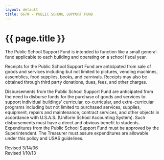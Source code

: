 ```yaml
---
layout: default
title: 6670 - PUBLIC SCHOOL SUPPORT FUND
---
```


{{ page.title }}
================

The Public School Support Fund is intended to function like a small
general fund applicable to each building and operating on a school
fiscal year.

Receipts for the Public School Support Fund are anticipated from sale of
goods and services including but not limited to pictures, vending
machines, assemblies, food supplies, books, and carnivals. Receipts may
also be obtained through third party donations, dues, fees, and other
charges.

Disbursements from the Public School Support Fund are anticipated from
the need to disburse funds for the purchase of goods and services to
support individual buildings' curricular, co-curricular, and
extra-curricular programs including but not limited to purchased
services, supplies, equipment, repairs and maintenance, contract
services, and other objects in accordance with U.S.A.S. (Uniform School
Accounting System). Such disbursements must have a direct and obvious
benefit to students. Expenditures from the Public School Support Fund
must be approved by the Superintendent. The Treasurer must assure
expenditures are allowable under this policy and USAS guidelines.

Revised 3/14/06\
 Revised 1/10/13
